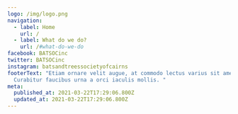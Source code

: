 ```yaml
---
logo: /img/logo.png
navigation:
  - label: Home
    url: /
  - label: What do we do?
    url: /#what-do-we-do
facebook: BATSOCinc
twitter: BATSOCinc
instagram: batsandtreessocietyofcairns
footerText: "Etiam ornare velit augue, at commodo lectus varius sit amet.
  Curabitur faucibus urna a orci iaculis mollis. "
meta:
  published_at: 2021-03-22T17:29:06.800Z
  updated_at: 2021-03-22T17:29:06.800Z
---
```

